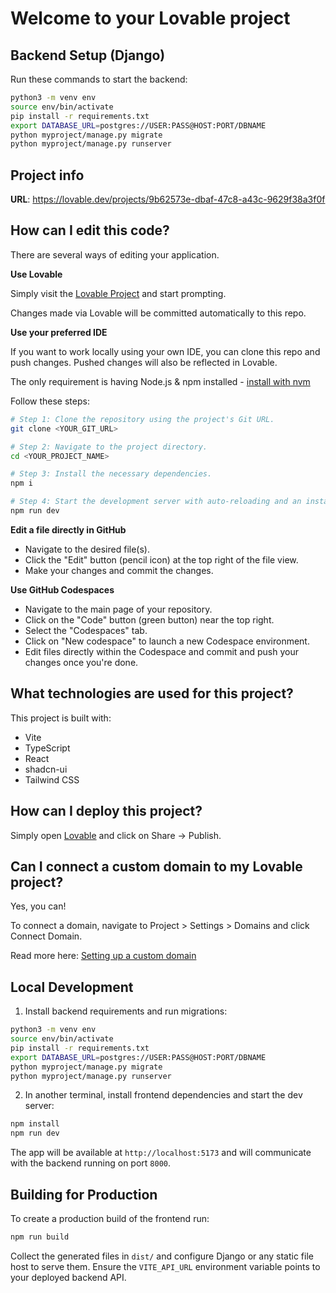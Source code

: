 # Welcome to your Lovable project
## Backend Setup (Django)

Run these commands to start the backend:
```sh
python3 -m venv env
source env/bin/activate
pip install -r requirements.txt
export DATABASE_URL=postgres://USER:PASS@HOST:PORT/DBNAME
python myproject/manage.py migrate
python myproject/manage.py runserver
```


## Project info

**URL**: https://lovable.dev/projects/9b62573e-dbaf-47c8-a43c-9629f38a3f0f

## How can I edit this code?

There are several ways of editing your application.

**Use Lovable**

Simply visit the [Lovable Project](https://lovable.dev/projects/9b62573e-dbaf-47c8-a43c-9629f38a3f0f) and start prompting.

Changes made via Lovable will be committed automatically to this repo.

**Use your preferred IDE**

If you want to work locally using your own IDE, you can clone this repo and push changes. Pushed changes will also be reflected in Lovable.

The only requirement is having Node.js & npm installed - [install with nvm](https://github.com/nvm-sh/nvm#installing-and-updating)

Follow these steps:

```sh
# Step 1: Clone the repository using the project's Git URL.
git clone <YOUR_GIT_URL>

# Step 2: Navigate to the project directory.
cd <YOUR_PROJECT_NAME>

# Step 3: Install the necessary dependencies.
npm i

# Step 4: Start the development server with auto-reloading and an instant preview.
npm run dev
```

**Edit a file directly in GitHub**

- Navigate to the desired file(s).
- Click the "Edit" button (pencil icon) at the top right of the file view.
- Make your changes and commit the changes.

**Use GitHub Codespaces**

- Navigate to the main page of your repository.
- Click on the "Code" button (green button) near the top right.
- Select the "Codespaces" tab.
- Click on "New codespace" to launch a new Codespace environment.
- Edit files directly within the Codespace and commit and push your changes once you're done.

## What technologies are used for this project?

This project is built with:

- Vite
- TypeScript
- React
- shadcn-ui
- Tailwind CSS

## How can I deploy this project?

Simply open [Lovable](https://lovable.dev/projects/9b62573e-dbaf-47c8-a43c-9629f38a3f0f) and click on Share -> Publish.

## Can I connect a custom domain to my Lovable project?

Yes, you can!

To connect a domain, navigate to Project > Settings > Domains and click Connect Domain.

Read more here: [Setting up a custom domain](https://docs.lovable.dev/tips-tricks/custom-domain#step-by-step-guide)

## Local Development

1. Install backend requirements and run migrations:

```sh
python3 -m venv env
source env/bin/activate
pip install -r requirements.txt
export DATABASE_URL=postgres://USER:PASS@HOST:PORT/DBNAME
python myproject/manage.py migrate
python myproject/manage.py runserver
```

2. In another terminal, install frontend dependencies and start the dev server:

```sh
npm install
npm run dev
```

The app will be available at `http://localhost:5173` and will communicate with the backend running on port `8000`.

## Building for Production

To create a production build of the frontend run:

```sh
npm run build
```

Collect the generated files in `dist/` and configure Django or any static file host to serve them. Ensure the `VITE_API_URL` environment variable points to your deployed backend API.
